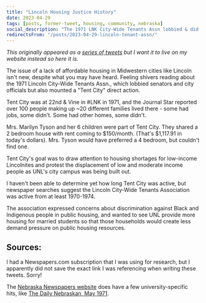 ```yaml
---
title: "Lincoln Housing Justice History"
date: 2023-04-29
tags: [posts, former-tweet, housing, community, nebraska]
social_description: "The 1971 LNK City-Wide Tenants Assn lobbied & did direct action"
redirectsFrom: "/posts/2023-04-29-lincoln-tenant-assn/"
---
```


_This originally appeared as a [series of tweets](https://twitter.com/CasseyLottman/status/1652361235088670730) but I want it to live on my website instead so here it is._

The issue of a lack of affordable housing in Midwestern cities like Lincoln isn't new, despite what you may have heard. Feeling shivers reading about the 1971 Lincoln City-Wide Tenants Assn., which lobbied senators and city officials but also mounted a "Tent City" direct action.

Tent City was at 22nd & Vine in #LNK in 1971, and the Journal Star reported over 100 people making up ~20 different families lived there - some had jobs, some didn't. Some had other homes, some didn't.

Mrs. Marilyn Tyson and her 6 children were part of Tent City. They shared a 2 bedroom house with rent coming to $150/month. (That's $1,117.91 in today's dollars). Mrs. Tyson would have preferred a 4 bedroom, but couldn't find one.

Tent City's goal was to draw attention to housing shortages for low-income Lincolnites and protest the displacement of low and moderate income people as UNL's city campus was being built out.

I haven't been able to determine yet how long Tent City was active, but newspaper searches suggest the Lincoln City-Wide Tenants Association was active from at least 1970-1974.

The association expressed concerns about discrimination against Black and Indigenous people in public housing, and wanted to see UNL provide more housing for married students so that those households would create less demand pressure on public housing resources.

## Sources:
I had a Newspapers.com subscription that I was using for research, but I apparently did not save the exact link I was referencing when writing these tweets. Sorry!

The [Nebraska Newspapers website](https://nebnewspapers.unl.edu/) does have a few university-specific hits,  like [The Daily Nebraskan, May 1971](https://nebnewspapers.unl.edu/lccn/sn96080312/1971-05-19/ed-1/seq-7/). 
